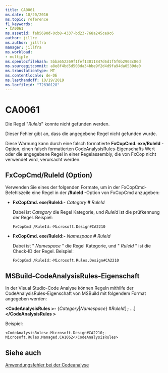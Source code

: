 ```yaml
---
title: CA0061
ms.date: 10/20/2016
ms.topic: reference
f1_keywords:
- CA0061
ms.assetid: fab5690d-0cb8-4337-bd23-768a245ce9c6
author: jillre
ms.author: jillfra
manager: jillfra
ms.workload:
- multiple
ms.openlocfilehash: 5bba652269f1fef13011847d6d1f5f0b2903c86d
ms.sourcegitcommit: a8e8f4bd5d508da34bbe9f2d4d9fa94da0539de0
ms.translationtype: MT
ms.contentlocale: de-DE
ms.lasthandoff: 10/19/2019
ms.locfileid: "72630128"
---
```

# <a name="ca0061"></a>CA0061
Die Regel "*RuleId*" konnte nicht gefunden werden.

Dieser Fehler gibt an, dass die angegebene Regel nicht gefunden wurde.

Diese Warnung kann durch eine falsch formatierte **FxCopCmd. exe/RuleId** -Option, einen falsch formatierten CodeAnalysisRules-Eigenschafts Wert oder die angegebene Regel in einer Regelassembly, die von FxCop nicht verwendet wird, verursacht werden.

## <a name="fxcopcmd-ruleid-option"></a>FxCopCmd/RuleId (Option)
Verwenden Sie eines der folgenden Formate, um in der FxCopCmd-Befehlszeile eine Regel in der **/RuleId** -Option von FxCopCmd anzugeben:

- **FxCopCmd. exe/RuleId:-** *Category* **#** *RuleId*

     Dabei ist *Category* die Regel Kategorie, und *RuleId* ist die prüfkennung der Regel. Beispiel:

    ```
    FxCopCmd /RuleId:-Microsoft.Design#CA2210
    ```

- **FxCopCmd. exe/RuleId:-** *Namespace* **#** *RuleId*

     Dabei ist " *Namespace* " die Regel Kategorie, und " *RuleId* " ist die Check-ID der Regel. Beispiel:

    ```
    FxCopCmd /RuleId:-Microsoft.Rules.Design#CA2210
    ```

## <a name="msbuild-codeanalysisrules-property"></a>MSBuild-CodeAnalysisRules-Eigenschaft
In der Visual Studio-Code Analyse können Regeln mithilfe der CodeAnalysisRules-Eigenschaft von MSBuild mit folgendem Format angegeben werden:

**\<CodeAnalysisRules >-** {*Category*&#124;*Namespace*} #*RuleId*[ **;** ...] **\</CodeAnalysisRules >**

Beispiel:

```
<CodeAnalysisRules>-Microsoft.Design#CA2210;-Microsoft.Rules.Managed.CA1062</CodeAnalysisRules>
```

## <a name="see-also"></a>Siehe auch
[Anwendungsfehler bei der Codeanalyse](../code-quality/code-analysis-application-errors.md)
